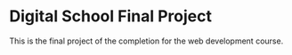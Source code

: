 # Digital School Final Project

This is the final project of the completion for the web development course.

